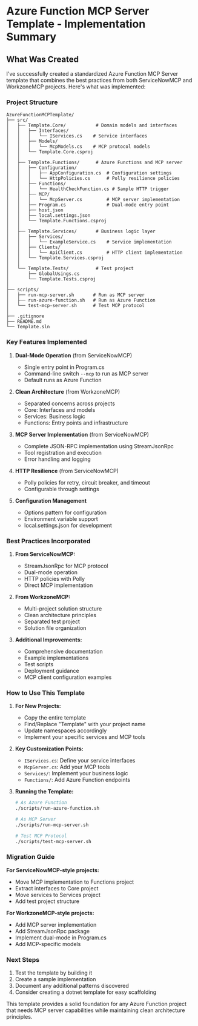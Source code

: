 # Azure Function MCP Server Template - Implementation Summary

## What Was Created

I've successfully created a standardized Azure Function MCP Server template that combines the best practices from both ServiceNowMCP and WorkzoneMCP projects. Here's what was implemented:

### Project Structure

```
AzureFunctionMCPTemplate/
├── src/
│   ├── Template.Core/           # Domain models and interfaces
│   │   ├── Interfaces/
│   │   │   └── IServices.cs    # Service interfaces
│   │   ├── Models/
│   │   │   └── McpModels.cs    # MCP protocol models
│   │   └── Template.Core.csproj
│   │
│   ├── Template.Functions/      # Azure Functions and MCP server
│   │   ├── Configuration/
│   │   │   ├── AppConfiguration.cs  # Configuration settings
│   │   │   └── HttpPolicies.cs      # Polly resilience policies
│   │   ├── Functions/
│   │   │   └── HealthCheckFunction.cs # Sample HTTP trigger
│   │   ├── MCP/
│   │   │   └── McpServer.cs         # MCP server implementation
│   │   ├── Program.cs               # Dual-mode entry point
│   │   ├── host.json
│   │   ├── local.settings.json
│   │   └── Template.Functions.csproj
│   │
│   ├── Template.Services/       # Business logic layer
│   │   ├── Services/
│   │   │   └── ExampleService.cs    # Service implementation
│   │   ├── Clients/
│   │   │   └── ApiClient.cs         # HTTP client implementation
│   │   └── Template.Services.csproj
│   │
│   └── Template.Tests/          # Test project
│       ├── GlobalUsings.cs
│       └── Template.Tests.csproj
│
├── scripts/
│   ├── run-mcp-server.sh       # Run as MCP server
│   ├── run-azure-function.sh   # Run as Azure Function
│   └── test-mcp-server.sh      # Test MCP protocol
│
├── .gitignore
├── README.md
└── Template.sln
```

### Key Features Implemented

1. **Dual-Mode Operation** (from ServiceNowMCP)
   - Single entry point in Program.cs
   - Command-line switch `--mcp` to run as MCP server
   - Default runs as Azure Function

2. **Clean Architecture** (from WorkzoneMCP)
   - Separated concerns across projects
   - Core: Interfaces and models
   - Services: Business logic
   - Functions: Entry points and infrastructure

3. **MCP Server Implementation** (from ServiceNowMCP)
   - Complete JSON-RPC implementation using StreamJsonRpc
   - Tool registration and execution
   - Error handling and logging

4. **HTTP Resilience** (from ServiceNowMCP)
   - Polly policies for retry, circuit breaker, and timeout
   - Configurable through settings

5. **Configuration Management**
   - Options pattern for configuration
   - Environment variable support
   - local.settings.json for development

### Best Practices Incorporated

1. **From ServiceNowMCP:**
   - StreamJsonRpc for MCP protocol
   - Dual-mode operation
   - HTTP policies with Polly
   - Direct MCP implementation

2. **From WorkzoneMCP:**
   - Multi-project solution structure
   - Clean architecture principles
   - Separated test project
   - Solution file organization

3. **Additional Improvements:**
   - Comprehensive documentation
   - Example implementations
   - Test scripts
   - Deployment guidance
   - MCP client configuration examples

### How to Use This Template

1. **For New Projects:**
   - Copy the entire template
   - Find/Replace "Template" with your project name
   - Update namespaces accordingly
   - Implement your specific services and MCP tools

2. **Key Customization Points:**
   - `IServices.cs`: Define your service interfaces
   - `McpServer.cs`: Add your MCP tools
   - `Services/`: Implement your business logic
   - `Functions/`: Add Azure Function endpoints

3. **Running the Template:**
   ```bash
   # As Azure Function
   ./scripts/run-azure-function.sh
   
   # As MCP Server
   ./scripts/run-mcp-server.sh
   
   # Test MCP Protocol
   ./scripts/test-mcp-server.sh
   ```

### Migration Guide

**For ServiceNowMCP-style projects:**
- Move MCP implementation to Functions project
- Extract interfaces to Core project
- Move services to Services project
- Add test project structure

**For WorkzoneMCP-style projects:**
- Add MCP server implementation
- Add StreamJsonRpc package
- Implement dual-mode in Program.cs
- Add MCP-specific models

### Next Steps

1. Test the template by building it
2. Create a sample implementation
3. Document any additional patterns discovered
4. Consider creating a dotnet template for easy scaffolding

This template provides a solid foundation for any Azure Function project that needs MCP server capabilities while maintaining clean architecture principles.